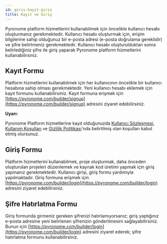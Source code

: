 ```yaml
---
id: giris-kayit-giris
title: Kayıt ve Giriş
---
```


<a id="aHeaderMenuAnchor" data-header-menu="Docs"></a>

Pyronome platform hizmetlerini kullanabilmek için öncelikle kullanıcı hesabı oluşturmanız gerekmektedir. Kullanıcı hesabı oluşturmak için, erişim bilgilerine sahip olduğunuz bir e-posta adresi (e-posta doğrulama gereklidir) ve şifre belirtmeniz gerekmektedir. Kullanıcı hesabı oluşturulduktan sonra belirlediğiniz şifre ile giriş yaparak Pyronome platform hizmetlerini kullanabilirsiniz.

## Kayıt Formu
Platform hizmetlerini kullanabilmek için her kullanıcının öncelikle bir kullanıcı hesabına sahip olması gerekmektedir. Yeni kullanıcı hesabı eklemek için kayıt formunu kullanabilirsiniz. Kayıt formuna erişmek için [https://pyronome.com/builder/signup](https://pyronome.com/builder/signup) adresini ziyaret edebilirsiniz.

<div class="panelize-infobox infobox-warning">
    <p>
        <strong><i class="fas fa-exclamation-triangle"></i> Uyarı:</strong>
    </p>
    <p>Pyronome Platform hizmetlerine kayıt olduğunuzda <a href="yasal-kullanici-sozlesmesi">Kullanıcı Sözleşmesi</a>, <a href="yasal-kullanim-kosullari-gizlilik#kullanım-koşulları">Kullanım Koşulları</a> ve <a href="yasal-kullanim-kosullari-gizlilik#gizlilik-politikası">Gizlilik Politikası</a>'nda belirtilmiş olan koşulları kabul etmiş olursunuz.</p>
</div>

## Giriş Formu
Platform hizmetlerini kullanabilmek, proje oluşturmak, daha önceden oluşturulan projeleri düzenlemek ve kaynak kod üretimi yapmak için giriş yapmanız gerekmektedir. Kullanıcı girişi, giriş formu yardımıyla yapılmaktadır. Giriş formuna erişmek için [https://pyronome.com/builder/login](https://pyronome.com/builder/login) adresini ziyaret edebilirsiniz.

## Şifre Hatırlatma Formu
Giriş formunda girmeniz gereken şifrenizi hatırlamıyorsanız; giriş yaptığınız e-posta adresine yeni belirlenen şifrenizin gönderilmesini sağlayabilirsiniz. Bunun için [https://pyronome.com/builder/login](https://pyronome.com/builder/login) adresini ziyaret ederek; şifre hatırlatma formunu kullanabilirsiniz.